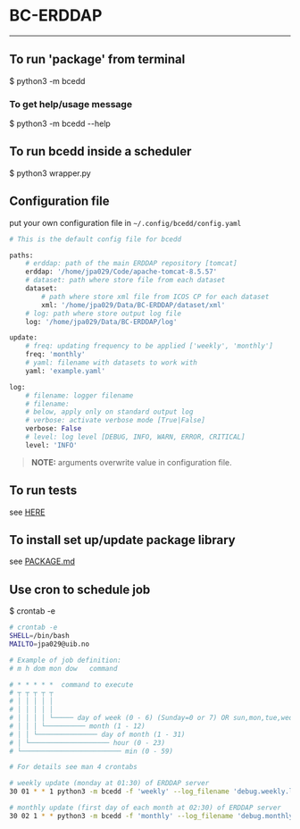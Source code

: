 # BC-ERDDAP

---
## To run 'package' from terminal
$ python3 -m bcedd

### To get help/usage message
$ python3 -m bcedd --help

## To run bcedd inside a scheduler
$ python3 wrapper.py

## Configuration file
put your own configuration file in `~/.config/bcedd/config.yaml`

```python
# This is the default config file for bcedd

paths:
    # erddap: path of the main ERDDAP repository [tomcat]
    erddap: '/home/jpa029/Code/apache-tomcat-8.5.57'
    # dataset: path where store file from each dataset
    dataset:
        # path where store xml file from ICOS CP for each dataset
        xml: '/home/jpa029/Data/BC-ERDDAP/dataset/xml'
    # log: path where store output log file
    log: '/home/jpa029/Data/BC-ERDDAP/log'

update:
    # freq: updating frequency to be applied ['weekly', 'monthly']
    freq: 'monthly'
    # yaml: filename with datasets to work with
    yaml: 'example.yaml'

log:
    # filename: logger filename
    # filename:
    # below, apply only on standard output log
    # verbose: activate verbose mode [True|False]
    verbose: False
    # level: log level [DEBUG, INFO, WARN, ERROR, CRITICAL]
    level: 'INFO'
```

> **NOTE:** arguments overwrite value in configuration file.

## To run tests
see [HERE](tests/README.md)

## To install set up/update package library
see [PACKAGE.md](PACKAGE.md)

## Use cron to schedule job
$ crontab -e  
```bash
# crontab -e
SHELL=/bin/bash
MAILTO=jpa029@uib.no

# Example of job definition:
# m h dom mon dow   command

# * * * * *  command to execute
# ┬ ┬ ┬ ┬ ┬
# │ │ │ │ │
# │ │ │ │ │
# │ │ │ │ └───── day of week (0 - 6) (Sunday=0 or 7) OR sun,mon,tue,wed,thu,fri,sat
# │ │ │ └────────── month (1 - 12)
# │ │ └─────────────── day of month (1 - 31)
# │ └──────────────────── hour (0 - 23)
# └───────────────────────── min (0 - 59)

# For details see man 4 crontabs

# weekly update (monday at 01:30) of ERDDAP server
30 01 * * 1 python3 -m bcedd -f 'weekly' --log_filename 'debug.weekly.log'

# monthly update (first day of each month at 02:30) of ERDDAP server
30 02 1 * * python3 -m bcedd -f 'monthly' --log_filename 'debug.monthly.log'
```
